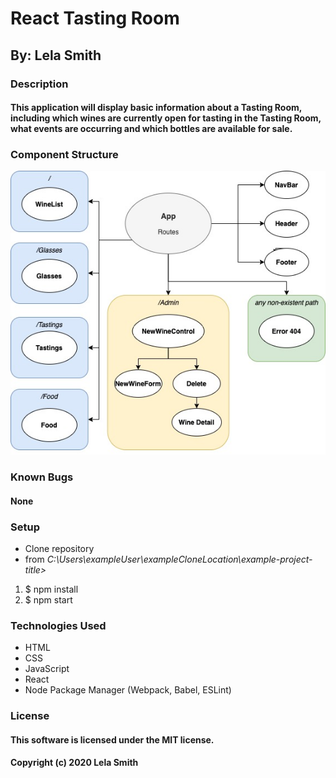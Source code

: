 # React Tasting Room
## By: Lela Smith

### Description
#### This application will display basic information about a Tasting Room, including which wines are currently open for tasting in the Tasting Room, what events are occurring and which bottles are available for sale.

### Component Structure
![component_structure](https://raw.githubusercontent.com/Leels/react-tasting-room/master/public/componentStructure.jpg)

### Known Bugs
#### None

### Setup
* Clone repository
* from  _C:\Users\exampleUser\exampleCloneLocation\example-project-title>_
1. $ npm install
2. $ npm start

### Technologies Used
* HTML
* CSS
* JavaScript
* React
* Node Package Manager (Webpack, Babel, ESLint)

### License
#### This software is licensed under the MIT license.

#### Copyright (c) 2020 Lela Smith

